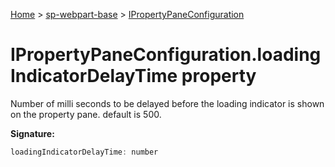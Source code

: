 <!-- docId=sp-webpart-base.ipropertypaneconfiguration.loadingindicatordelaytime -->

[Home](./index.md) &gt; [sp-webpart-base](./sp-webpart-base.md) &gt; [IPropertyPaneConfiguration](./sp-webpart-base.ipropertypaneconfiguration.md)

# IPropertyPaneConfiguration.loadingIndicatorDelayTime property

Number of milli seconds to be delayed before the loading indicator is shown on the property pane. default is 500.

**Signature:**
```javascript
loadingIndicatorDelayTime: number
```
